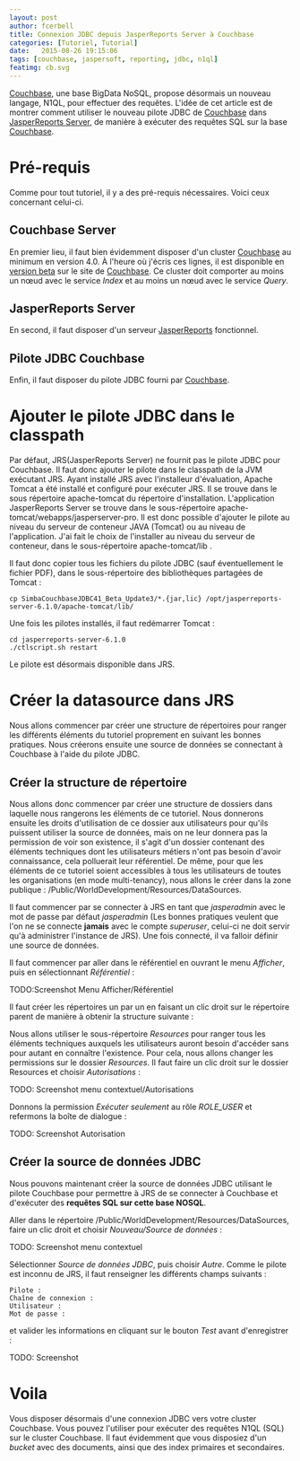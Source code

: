 ```yaml
---
layout: post
author: fcerbell
title: Connexion JDBC depuis JasperReports Server à Couchbase
categories: [Tutoriel, Tutorial]
date:   2015-08-26 19:15:06
tags: [couchbase, jaspersoft, reporting, jdbc, n1ql]
featimg: cb.svg
---
```


[Couchbase], une base BigData NoSQL, propose désormais un nouveau langage, N1QL, pour effectuer des requêtes. L'idée de cet article est de montrer comment utiliser le nouveau pilote JDBC de [Couchbase] dans [JasperReports Server][jrs], de manière à exécuter des requêtes SQL sur la base [Couchbase].

Pré-requis
==========
Comme pour tout tutoriel, il y a des pré-requis nécessaires. Voici ceux concernant celui-ci.

Couchbase Server
----------------
En premier lieu, il faut bien évidemment disposer d'un cluster [Couchbase] au minimum en version 4.0. À l'heure où j'écris ces lignes, il est disponible en [version beta][cb40beta] sur le site de [Couchbase]. Ce cluster doit comporter au moins un nœud avec le service *Index* et au moins un nœud avec le service *Query*.


JasperReports Server
--------------------
En second, il faut disposer d'un serveur [JasperReports][jrs] fonctionnel.

Pilote JDBC Couchbase 
---------------------
Enfin, il faut disposer du pilote JDBC fourni par [Couchbase].

Ajouter le pilote JDBC dans le classpath
========================================

Par défaut, JRS(JasperReports Server) ne fournit pas le pilote JDBC pour Couchbase. Il faut donc ajouter le pilote dans le classpath de la JVM
exécutant JRS. Ayant installé JRS avec l'installeur d'évaluation, Apache Tomcat a été installé et configuré
pour exécuter JRS. Il se trouve dans le sous répertoire apache-tomcat du répertoire d'installation. L'application JasperReports
Server se trouve dans le sous-répertoire apache-tomcat/webapps/jasperserver-pro. Il est donc possible d'ajouter le pilote au niveau du serveur
de conteneur JAVA (Tomcat) ou au niveau de l'application. J'ai fait le choix de l'installer au niveau du serveur de conteneur, dans le
sous-répertoire apache-tomcat/lib .

Il faut donc copier tous les fichiers du pilote JDBC (sauf éventuellement le fichier PDF), dans le sous-répertoire des bibliothèques partagées
de Tomcat :

```
cp SimbaCouchbaseJDBC41_Beta_Update3/*.{jar,lic} /opt/jasperreports-server-6.1.0/apache-tomcat/lib/
```

Une fois les pilotes installés, il faut redémarrer Tomcat :
```
cd jasperreports-server-6.1.0
./ctlscript.sh restart
```

Le pilote est désormais disponible dans JRS.

Créer la datasource dans JRS
============================

Nous allons commencer par créer une structure de répertoires pour ranger les différents éléments du tutoriel proprement en suivant les bonnes
pratiques. Nous créerons ensuite une source de données se connectant à Couchbase à l'aide du pilote JDBC.

Créer la structure de répertoire
--------------------------------

Nous allons donc commencer par créer une structure de dossiers dans laquelle nous rangerons les éléments de ce tutoriel. Nous donnerons ensuite
les droits d'utilisation de ce dossier aux utilisateurs pour qu'ils puissent utiliser la source de données, mais on ne leur donnera pas la
permission de voir son existence, il s'agit d'un dossier contenant des éléments techniques dont les utilisateurs métiers n'ont pas besoin
d'avoir connaissance, cela polluerait leur référentiel. De même, pour que les éléments de ce tutoriel soient accessibles à tous les utilisateurs
de toutes les organisations (en mode multi-tenancy), nous allons le créer dans la zone publique :
/Public/WorldDevelopment/Resources/DataSources.

Il faut commencer par se connecter à JRS en tant que *jasperadmin* avec le mot de passe par défaut *jasperadmin* (Les bonnes pratiques veulent
que l'on ne se connecte **jamais** avec le compte *superuser*, celui-ci ne doit servir qu'à administrer l'instance de JRS). 
Une fois connecté,
il va falloir définir une source de données. 

Il faut commencer par aller dans le référentiel en ouvrant le menu *Afficher*, puis en sélectionnant *Référentiel* :

TODO:Screenshot Menu Afficher/Référentiel

Il faut créer les répertoires un par un en faisant un clic droit sur le répertoire parent de manière à obtenir la structure suivante :

Nous allons utiliser le sous-répertoire *Resources* pour ranger tous les éléments techniques auxquels les utilisateurs auront besoin d'accéder
sans pour autant en connaître l'existence. Pour cela, nous allons changer les permissions sur le dossier *Resources*. Il faut faire un clic
droit sur le dossier Resources et choisir *Autorisations* :

TODO: Screenshot menu contextuel/Autorisations

Donnons la permission *Exécuter seulement* au rôle *ROLE_USER* et refermons la boîte de dialogue :

TODO: Screenshot Autorisation

Créer la source de données JDBC
-------------------------------

Nous pouvons maintenant créer la source de données JDBC utilisant le pilote Couchbase pour permettre à JRS de se connecter à Couchbase et
d'exécuter des **requêtes SQL sur cette base NOSQL**.

Aller dans le répertoire /Public/WorldDevelopment/Resources/DataSources, faire un clic droit et choisir *Nouveau/Source de données* :

TODO: Screenshot menu contextuel

Sélectionner *Source de données JDBC*, puis choisir *Autre*. Comme le pilote est inconnu de JRS, il faut renseigner les différents champs
suivants :
```
Pilote : 
Chaîne de connexion :
Utilisateur :
Mot de passe :
```

et valider les informations en cliquant sur le bouton *Test* avant d'enregistrer :

TODO: Screenshot

Voila
=====

Vous disposer désormais d'une connexion JDBC vers votre cluster Couchbase. Vous pouvez l'utiliser pour exécuter des requêtes N1QL (SQL) sur le
cluster Couchbase. Il faut évidemment que vous disposiez d'un *bucket* avec des documents, ainsi que des index primaires et secondaires.






[cb40beta]: http://www.couchbase.com/preview/couchbase-server-4-0
[Couchbase]: http://www.couchbase.com
[jrs]: http://community.jaspersoft.com/project/jasperreports-server
